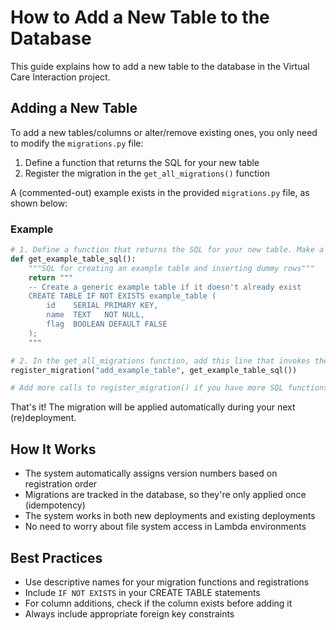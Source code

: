 # How to Add a New Table to the Database

This guide explains how to add a new table to the database in the Virtual Care Interaction project.

## Adding a New Table

To add a new tables/columns or alter/remove existing ones, you only need to modify the `migrations.py` file:

1. Define a function that returns the SQL for your new table
2. Register the migration in the `get_all_migrations()` function

A (commented-out) example exists in the provided `migrations.py` file, as shown below:

### Example

```python
# 1. Define a function that returns the SQL for your new table. Make a new function for every change!
def get_example_table_sql():
    """SQL for creating an example table and inserting dummy rows"""
    return """
    -- Create a generic example table if it doesn't already exist
    CREATE TABLE IF NOT EXISTS example_table (
        id    SERIAL PRIMARY KEY,
        name  TEXT   NOT NULL,
        flag  BOOLEAN DEFAULT FALSE
    );
    """

# 2. In the get_all_migrations function, add this line that invokes the newly defined function above:
register_migration("add_example_table", get_example_table_sql())

# Add more calls to register_migration() if you have more SQL functions.
```

That's it! The migration will be applied automatically during your next (re)deployment.

<!-- \*Note: `register_migration()` is an idempotent function, which, in this context, means that it will only apply your defined SQL function once. This is a good thing, as it means you can leave and commit your code as-is, no changes are required after this point, as there is no risk of duplicate tables if you redeploy! -->

## How It Works

- The system automatically assigns version numbers based on registration order
- Migrations are tracked in the database, so they're only applied once (idempotency)
- The system works in both new deployments and existing deployments
- No need to worry about file system access in Lambda environments

## Best Practices

- Use descriptive names for your migration functions and registrations
- Include `IF NOT EXISTS` in your CREATE TABLE statements
- For column additions, check if the column exists before adding it
- Always include appropriate foreign key constraints
